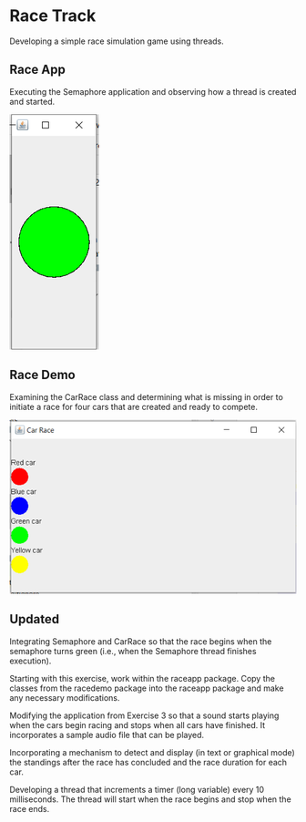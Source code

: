 # Race Track

Developing a simple race simulation game using threads.

## Race App
Executing the Semaphore application and observing how a thread is created and started.

![Image](/docs/semaphor.png)

## Race Demo
Examining the CarRace class and determining what is missing in order to initiate a race for four cars that are created and ready to compete.

![Image](/docs/race.png)

## Updated

Integrating Semaphore and CarRace so that the race begins when the semaphore turns green (i.e., when the Semaphore thread finishes execution).

Starting with this exercise, work within the raceapp package. Copy the classes from the racedemo package into the raceapp package and make any necessary modifications.

Modifying the application from Exercise 3 so that a sound starts playing when the cars begin racing and stops when all cars have finished. It incorporates a sample audio file that can be played.

Incorporating a mechanism to detect and display (in text or graphical mode) the standings after the race has concluded and the race duration for each car.

Developing a thread that increments a timer (long variable) every 10 milliseconds. The thread will start when the race begins and stop when the race ends.




